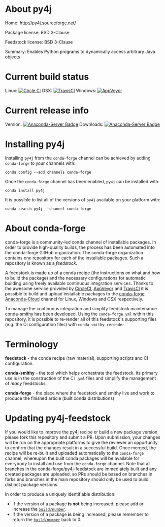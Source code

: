 About py4j
==========

Home: http://py4j.sourceforge.net/

Package license: BSD 3-Clause

Feedstock license: BSD 3-Clause

Summary: Enables Python programs to dynamically access arbitrary Java objects



Current build status
====================

Linux: [![Circle CI](https://circleci.com/gh/conda-forge/py4j-feedstock.svg?style=shield)](https://circleci.com/gh/conda-forge/py4j-feedstock)
OSX: [![TravisCI](https://travis-ci.org/conda-forge/py4j-feedstock.svg?branch=master)](https://travis-ci.org/conda-forge/py4j-feedstock)
Windows: [![AppVeyor](https://ci.appveyor.com/api/projects/status/github/conda-forge/py4j-feedstock?svg=True)](https://ci.appveyor.com/project/conda-forge/py4j-feedstock/branch/master)

Current release info
====================
Version: [![Anaconda-Server Badge](https://anaconda.org/conda-forge/py4j/badges/version.svg)](https://anaconda.org/conda-forge/py4j)
Downloads: [![Anaconda-Server Badge](https://anaconda.org/conda-forge/py4j/badges/downloads.svg)](https://anaconda.org/conda-forge/py4j)

Installing py4j
===============

Installing `py4j` from the `conda-forge` channel can be achieved by adding `conda-forge` to your channels with:

```
conda config --add channels conda-forge
```

Once the `conda-forge` channel has been enabled, `py4j` can be installed with:

```
conda install py4j
```

It is possible to list all of the versions of `py4j` available on your platform with:

```
conda search py4j --channel conda-forge
```


About conda-forge
=================

conda-forge is a community-led conda channel of installable packages.
In order to provide high-quality builds, the process has been automated into the
conda-forge GitHub organization. The conda-forge organization contains one repository
for each of the installable packages. Such a repository is known as a *feedstock*.

A feedstock is made up of a conda recipe (the instructions on what and how to build
the package) and the necessary configurations for automatic building using freely
available continuous integration services. Thanks to the awesome service provided by
[CircleCI](https://circleci.com/), [AppVeyor](http://www.appveyor.com/)
and [TravisCI](https://travis-ci.org/) it is possible to build and upload installable
packages to the [conda-forge](https://anaconda.org/conda-forge)
[Anaconda-Cloud](http://docs.anaconda.org/) channel for Linux, Windows and OSX respectively.

To manage the continuous integration and simplify feedstock maintenance
[conda-smithy](http://github.com/conda-forge/conda-smithy) has been developed.
Using the ``conda-forge.yml`` within this repository, it is possible to re-render all of
this feedstock's supporting files (e.g. the CI configuration files) with ``conda smithy rerender``.


Terminology
===========

**feedstock** - the conda recipe (raw material), supporting scripts and CI configuration.

**conda-smithy** - the tool which helps orchestrate the feedstock.
                   Its primary use is in the construction of the CI ``.yml`` files
                   and simplify the management of *many* feedstocks.

**conda-forge** - the place where the feedstock and smithy live and work to
                  produce the finished article (built conda distributions)


Updating py4j-feedstock
=======================

If you would like to improve the py4j recipe or build a new
package version, please fork this repository and submit a PR. Upon submission,
your changes will be run on the appropriate platforms to give the reviewer an
opportunity to confirm that the changes result in a successful build. Once
merged, the recipe will be re-built and uploaded automatically to the
`conda-forge` channel, whereupon the built conda packages will be available for
everybody to install and use from the `conda-forge` channel.
Note that all branches in the conda-forge/py4j-feedstock are
immediately built and any created packages are uploaded, so PRs should be based
on branches in forks and branches in the main repository should only be used to
build distinct package versions.

In order to produce a uniquely identifiable distribution:
 * If the version of a package **is not** being increased, please add or increase
   the [``build/number``](http://conda.pydata.org/docs/building/meta-yaml.html#build-number-and-string).
 * If the version of a package **is** being increased, please remember to return
   the [``build/number``](http://conda.pydata.org/docs/building/meta-yaml.html#build-number-and-string)
   back to 0.
